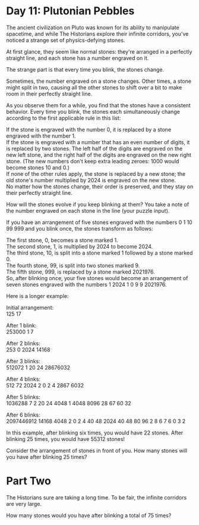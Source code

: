 # Day 11: Plutonian Pebbles

The ancient civilization on Pluto was known for its ability to manipulate spacetime, and while The Historians explore their infinite corridors, you've noticed a strange set of physics-defying stones.

At first glance, they seem like normal stones: they're arranged in a perfectly straight line, and each stone has a number engraved on it.

The strange part is that every time you blink, the stones change.

Sometimes, the number engraved on a stone changes. Other times, a stone might split in two, causing all the other stones to shift over a bit to make room in their perfectly straight line.

As you observe them for a while, you find that the stones have a consistent behavior. Every time you blink, the stones each simultaneously change according to the first applicable rule in this list:

If the stone is engraved with the number 0, it is replaced by a stone engraved with the number 1.\
If the stone is engraved with a number that has an even number of digits, it is replaced by two stones. The left half of the digits are engraved on the new left stone, and the right half of the digits are engraved on the new right stone. (The new numbers don't keep extra leading zeroes: 1000 would become stones 10 and 0.)\
If none of the other rules apply, the stone is replaced by a new stone; the old stone's number multiplied by 2024 is engraved on the new stone.\
No matter how the stones change, their order is preserved, and they stay on their perfectly straight line.

How will the stones evolve if you keep blinking at them? You take a note of the number engraved on each stone in the line (your puzzle input).

If you have an arrangement of five stones engraved with the numbers 0 1 10 99 999 and you blink once, the stones transform as follows:

The first stone, 0, becomes a stone marked 1.\
The second stone, 1, is multiplied by 2024 to become 2024.\
The third stone, 10, is split into a stone marked 1 followed by a stone marked 0.\
The fourth stone, 99, is split into two stones marked 9.\
The fifth stone, 999, is replaced by a stone marked 2021976.\
So, after blinking once, your five stones would become an arrangement of seven stones engraved with the numbers 1 2024 1 0 9 9 2021976.

Here is a longer example:

Initial arrangement:\
125 17

After 1 blink:\
253000 1 7

After 2 blinks:\
253 0 2024 14168

After 3 blinks:\
512072 1 20 24 28676032

After 4 blinks:\
512 72 2024 2 0 2 4 2867 6032

After 5 blinks:\
1036288 7 2 20 24 4048 1 4048 8096 28 67 60 32

After 6 blinks:\
2097446912 14168 4048 2 0 2 4 40 48 2024 40 48 80 96 2 8 6 7 6 0 3 2

In this example, after blinking six times, you would have 22 stones. After blinking 25 times, you would have 55312 stones!

Consider the arrangement of stones in front of you. How many stones will you have after blinking 25 times?

# Part Two

The Historians sure are taking a long time. To be fair, the infinite corridors are very large.

How many stones would you have after blinking a total of 75 times?

